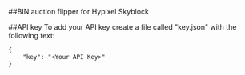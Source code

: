 ##BIN auction flipper for Hypixel Skyblock

##API key
To add your API key create a file called "key.json" with the following text:

```
{
    "key": "<Your API Key>"
}
```
